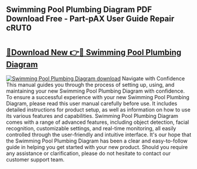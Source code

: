 ## Swimming Pool Plumbing Diagram PDF Download Free - Part-pAX User Guide Repair cRUT0

# <h2><a href="http://dfp0yuo.blite.top/?on=Swimming+Pool+Plumbing+Diagram">🔗Download New 👉🔴 Swimming Pool Plumbing Diagram</a></h2>

[![Swimming Pool Plumbing Diagram download](https://i.imgur.com/lujVjoI.png)](http://dfp0yuo.blite.top/?on=Swimming+Pool+Plumbing+Diagram)
Navigate with Confidence This manual guides you through the process of setting up, using, and maintaining your new Swimming Pool Plumbing Diagram with confidence. To ensure a successful experience with your new Swimming Pool Plumbing Diagram, please read this user manual carefully before use. It includes detailed instructions for product setup, as well as information on how to use its various features and capabilities. Swimming Pool Plumbing Diagram comes with a range of advanced features, including object detection, facial recognition, customizable settings, and real-time monitoring, all easily controlled through the user-friendly and intuitive interface. It's our hope that the Swimming Pool Plumbing Diagram has been a clear and easy-to-follow guide in helping you get started with your new product. Should you require any assistance or clarification, please do not hesitate to contact our customer support team.
